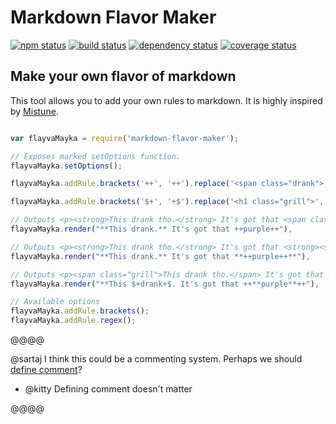 # Markdown Flavor Maker
[![npm status](http://img.shields.io/npm/v/markdown-flavor-maker.svg)](https://www.npmjs.org/package/markdown-flavor-maker)
[![build status](https://secure.travis-ci.org/projectsocrates/markdown-flavor-maker.svg)](http://travis-ci.org/projectsocrates/markdown-flavor-maker)
[![dependency status](https://david-dm.org/projectsocrates/markdown-flavor-maker.svg)](https://david-dm.org/projectsocrates/markdown-flavor-maker)
[![coverage status](http://img.shields.io/coveralls/projectsocrates/markdown-flavor-maker.svg)](https://coveralls.io/r/projectsocrates/markdown-flavor-maker)

## **Make your own flavor of markdown** 
This tool allows you to add your own rules to markdown. It is highly inspired by [Mistune](https://github.com/lepture/mistune).

```javascript

var flayvaMayka = require('markdown-flavor-maker');

// Exposes marked setOptions function.
flayvaMayka.setOptions();

flayvaMayka.addRule.brackets('++', '++').replace('<span class="drank">','</span>');

flayvaMayka.addRule.brackets('$+', '+$').replace('<h1 class="grill">','</h1>');

// Outputs <p><strong>This drank tho.</strong> It's got that <span class="drank">purple</span>.
flayvaMayka.render("**This drank.** It's got that ++purple++"), 

// Outputs <p><strong>This drank tho.</strong> It's got that <strong><span class="drank">purple</span></strong>.
flayvaMayka.render("**This drank.** It's got that **++purple++**"), 

// Outputs <p><span class="grill">This drank tho.</span> It's got that <span class="drank"><strong>purple</strong></span>.
flayvaMayka.render("**This $+drank+$. It's got that ++**purple**++"), 

// Available options
flayvaMayka.addRule.brackets();
flayvaMayka.addRule.regex();

```


@@@@

  @sartaj I think this could be a commenting system. Perhaps we should [define comment](http://en.wikipedia.org/wiki/define)?
  - @kitty Defining comment doesn't matter

@@@@
